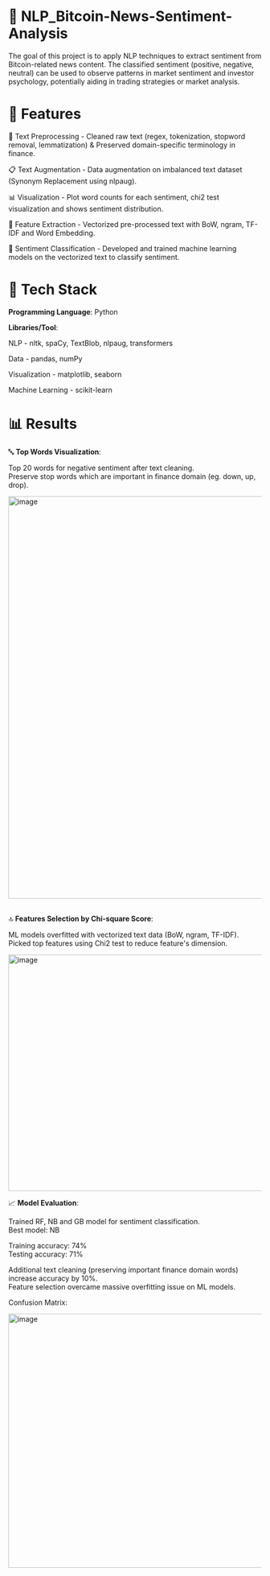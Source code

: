 # 📰 NLP_Bitcoin-News-Sentiment-Analysis
The goal of this project is to apply NLP techniques to extract sentiment from Bitcoin-related news content. The classified sentiment (positive, negative, neutral) can be used to observe patterns in market sentiment and investor psychology, potentially aiding in trading strategies or market analysis.

# 🚀 Features
🧹 Text Preprocessing  - Cleaned raw text (regex, tokenization, stopword removal, lemmatization) & Preserved domain-specific terminology in finance.

📋 Text Augmentation   - Data augmentation on imbalanced text dataset (Synonym Replacement using nlpaug).

📊 Visualization       - Plot word counts for each sentiment, chi2 test visualization and shows sentiment distribution.

🧠 Feature Extraction - Vectorized pre-processed text with BoW, ngram, TF-IDF and Word Embedding.

🤖 Sentiment Classification - Developed and trained machine learning models on the vectorized text to classify sentiment.

# 🧰 Tech Stack
**Programming Language**: Python

**Libraries/Tool**:

NLP - nltk, spaCy, TextBlob, nlpaug, transformers

Data - pandas, numPy

Visualization - matplotlib, seaborn

Machine Learning - scikit-learn

# 📊 Results
🔤 **Top Words Visualization**:

Top 20 words for negative sentiment after text cleaning.<br> Preserve stop words which are important in finance domain (eg. down, up, drop).

<img width="1200" height="800" alt="image" src="https://github.com/user-attachments/assets/1444c0e8-ec28-408f-bf59-3d2e41218990" />


<br>🔝 **Features Selection by Chi-square Score**:

ML models overfitted with vectorized text data (BoW, ngram, TF-IDF).<br> Picked top features using Chi2 test to reduce feature's dimension.

<img width="829" height="470" alt="image" src="https://github.com/user-attachments/assets/3bb3cc8c-8ea0-403c-a406-30d600c8abd4" /><br>

📈 **Model Evaluation**:

Trained RF, NB and GB model for sentiment classification.<br>
Best model: NB<br>

Training accuracy: 74%<br>
Testing accuracy: 71%<br>

Additional text cleaning (preserving important finance domain words) increase accuracy by 10%.<br>
Feature selection overcame massive overfitting issue on ML models.<br>

Confusion Matrix:

<img width="629" height="505" alt="image" src="https://github.com/user-attachments/assets/3ff3aaa5-a7cf-4f6e-bdb8-c1c56e9f7fd3" />
<br>


